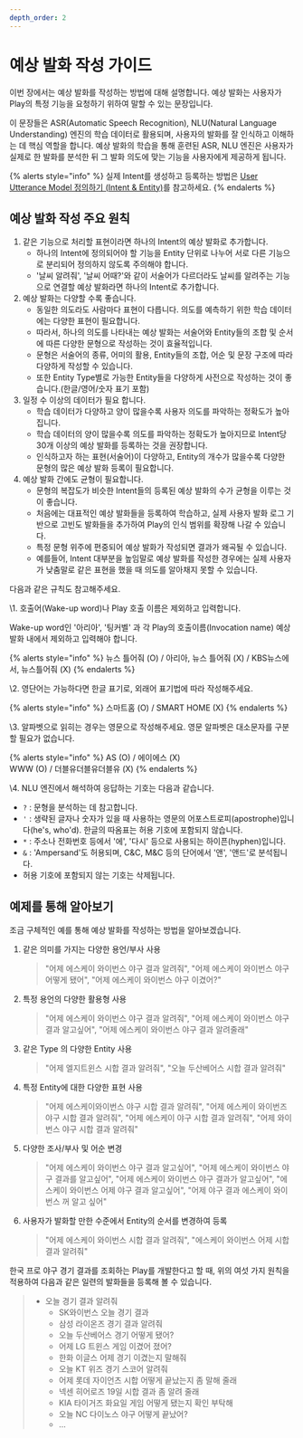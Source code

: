 ```yaml
---
depth_order: 2
---
```


# 예상 발화 작성 가이드

이번 장에서는 예상 발화를 작성하는 방법에 대해 설명합니다. 예상 발화는 사용자가 Play의 특정 기능을 요청하기 위하여 말할 수 있는 문장입니다.

이 문장들은 ASR(Automatic Speech Recognition), NLU(Natural Language Understanding) 엔진의 학습 데이터로 활용되며, 사용자의 발화를 잘 인식하고 이해하는 데 핵심 역할을 합니다. 예상 발화의 학습을 통해 훈련된 ASR, NLU 엔진은 사용자가 실제로 한 발화를 분석한 뒤 그 발화 의도에 맞는 기능을 사용자에게 제공하게 됩니다.

{% alerts style="info" %}
실제 Intent를 생성하고 등록하는 방법은 [User Utterance Model 정의하기 (Intent & Entity)]()를 참고하세요.
{% endalerts %}

## 예상 발화 작성 주요 원칙

1. 같은 기능으로 처리할 표현이라면 하나의 Intent의 예상 발화로 추가합니다.
   * 하나의 Intent에 정의되어야 할 기능을 Entity 단위로 나누어 서로 다른 기능으로 분리되어 정의하지 않도록 주의해야 합니다.
   * '날씨 알려줘', '날씨 어때?'와 같이 서술어가 다르더라도 날씨를 알려주는 기능으로 연결할 예상 발화라면 하나의 Intent로 추가합니다.
2. 예상 발화는 다양할 수록 좋습니다.
   * 동일한 의도라도 사람마다 표현이 다릅니다. 의도를 예측하기 위한 학습 데이터에는 다양한 표현이 필요합니다.
   * 따라서, 하나의 의도를 나타내는 예상 발화는 서술어와 Entity들의 조합 및 순서에 따른 다양한 문형으로 작성하는 것이 효율적입니다. 
   * 문형은 서술어의 종류, 어미의 활용, Entity들의 조합, 어순 및 문장 구조에 따라 다양하게 작성할 수 있습니다. 
   * 또한 Entity Type별로 가능한 Entity들을 다양하게 사전으로 작성하는 것이 좋습니다.(한글/영어/숫자 표기 포함) 
3. 일정 수 이상의 데이터가 필요 합니다.
   * 학습 데이터가 다양하고 양이 많을수록 사용자 의도를 파악하는 정확도가 높아집니다. 
   * 학습 데이터의 양이 많을수록 의도를 파악하는 정확도가 높아지므로 Intent당 30개 이상의 예상 발화를 등록하는 것을 권장합니다. 
   * 인식하고자 하는 표현(서술어)이 다양하고, Entity의 개수가 많을수록 다양한 문형의 많은 예상 발화 등록이 필요합니다.
4. 예상 발화 간에도 균형이 필요합니다.
   * 문형의 복잡도가 비슷한 Intent들의 등록된 예상 발화의 수가 균형을 이루는 것이 좋습니다. 
   * 처음에는 대표적인 예상 발화들을 등록하여 학습하고, 실제 사용자 발화 로그 기반으로 고빈도 발화들을 추가하여 Play의 인식 범위를 확장해 나갈 수 있습니다.
   * 특정 문형 위주에 편중되어 예상 발화가 작성되면 결과가 왜곡될 수 있습니다. 
   * 예를들어, Intent 대부분을 높임말로 예상 발화를 작성한 경우에는 실제 사용자가 낮춤말로 같은 표현을 했을 때 의도를 알아채지 못할 수 있습니다. 

다음과 같은 규칙도 참고해주세요.

\1. 호출어(Wake-up word)나 Play 호출 이름은 제외하고 입력합니다.  

Wake-up word인 '아리아', '팅커벨' 과 각 Play의 호출이름(Invocation name) 예상 발화 내에서 제외하고 입력해야 합니다.

{% alerts style="info" %}
뉴스 틀어줘 (O) / 아리아, 뉴스 틀어줘 (X) / KBS뉴스에서, 뉴스틀어줘 (X)
{% endalerts %}

\2. 영단어는 가능하다면 한글 표기로, 외래어 표기법에 따라 작성해주세요.  

{% alerts style="info" %}
스마트홈 (O) / SMART HOME (X)
{% endalerts %}

\3. 알파벳으로 읽히는 경우는 영문으로 작성해주세요. 영문 알파벳은 대소문자를 구분할 필요가 없습니다.  

{% alerts style="info" %}
AS (O) / 에이에스 (X)  
WWW (O) / 더블유더블유더블유 (X)
{% endalerts %}

\4. NLU 엔진에서 해석하여 응답하는 기호는 다음과 같습니다.
   * `?` : 문형을 분석하는 데 참고합니다. 
   * `'` : 생략된 글자나 숫자가 있을 때 사용하는 영문의 어포스트로피(apostrophe)입니다(he's, who'd). 한글의 따옴표는 허용 기호에 포함되지 않습니다. 
   * `*` : 주소나 전화번호 등에서 '에', '다시' 등으로 사용되는 하이픈(hyphen)입니다.
   * `&` : 'Ampersand'도 허용되며, C&C, M&C 등의 단어에서 '앤', '앤드'로 분석됩니다.
   * 허용 기호에 포함되지 않는 기호는 삭제됩니다. 

## 예제를 통해 알아보기

조금 구체적인 예를 통해 예상 발화를 작성하는 방법을 알아보겠습니다.

1. 같은 의미를 가지는 다양한 용언/부사 사용

   > "어제 에스케이 와이번스 야구 결과 알려줘", "어제 에스케이 와이번스 야구 어떻게 됐어", "어제 에스케이 와이번스 야구 이겼어?"

2. 특정 용언의 다양한 활용형 사용

   > "어제 에스케이 와이번스 야구 결과 알려줘", "어제 에스케이 와이번스 야구 결과 알고싶어", "어제 에스케이 와이번스 야구 결과 알려줄래"

3. 같은 Type 의 다양한 Entity 사용

   > "어제 엘지트윈스 시합 결과 알려줘", "오늘 두산베어스 시합 결과 알려줘"

4. 특정 Entity에 대한 다양한 표현 사용

   > "어제 에스케이와이번스 야구 시합 결과 알려줘", "어제 에스케이 와이번즈 야구 시합 결과 알려줘", "어제 에스케이 야구 시합 결과 알려줘", "어제 와이번스 야구 시합 결과 알려줘"

5. 다양한 조사/부사 및 어순 변경

   > "어제 에스케이 와이번스 야구 결과 알고싶어", "어제 에스케이 와이번스 야구 결과를 알고싶어", "어제 에스케이 와이번스 야구 결과가 알고싶어", "에스케이 와이번스 어제 야구 결과 알고싶어", "어제 야구 결과 에스케이 와이번스 꺼 알고 싶어"

6. 사용자가 발화할 만한 수준에서 Entity의 순서를 변경하여 등록

   > "어제 에스케이 와이번스 시합 결과 알려줘", "에스케이 와이번스 어제 시합 결과 알려줘"

한국 프로 야구 경기 결과를 조회하는 Play를 개발한다고 할 때, 위의 여섯 가지 원칙을 적용하여 다음과 같은 일련의 발화들을 등록해 볼 수 있습니다.

> * 오늘 경기 결과 알려줘
>   * SK와이번스 오늘 경기 결과
>   * 삼성 라이온즈 경기 결과 알려줘  
>   * 오늘 두산베어스 경기 어떻게 됐어?
>   * 어제 LG 트윈스 게임 이겼어 졌어?
>   * 한화 이글스 어제 경기 이겼는지 말해줘
>   * 오늘 KT 위즈 경기 스코어 알려줘
>   * 어제 롯데 자이언츠 시합 어떻게 끝났는지 좀 말해 줄래
>   * 넥센 히어로즈 19일 시합 결과 좀 알려 줄래
>   * KIA 타이거즈 화요일 게임 어떻게 됐는지 확인 부탁해
>   * 오늘 NC 다이노스 야구 어떻게 끝났어?
>   * ...

